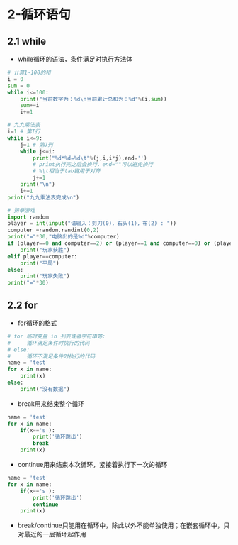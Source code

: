 # 2-循环语句

## 2.1 while

* while循环的语法，条件满足时执行方法体

```py
# 计算1~100的和
i = 0
sum = 0
while i<=100:
    print("当前数字为：%d\n当前累计总和为：%d"%(i,sum))
    sum+=i
    i+=1
```

```py
# 九九乘法表
i=1 # 第I行
while i<=9:
    j=1 # 第J列
    while j<=i:
        print("%d*%d=%d\t"%(j,i,i*j),end='')
        # print执行完之后会换行，end=""可以避免换行
        # %\t相当于tab键用于对齐
        j+=1
    print("\n")
    i+=1
print("九九乘法表完成\n")
```

```py
# 猜拳游戏
import random
player = int(input("请输入：剪刀(0)，石头(1)，布(2) : "))
computer =random.randint(0,2)
print("="*30,"电脑出的是%d"%computer)
if (player==0 and computer==2) or (player==1 and computer==0) or (player==2 and computer==1):
    print("玩家获胜")
elif player==computer:
    print("平局")
else:
    print("玩家失败")
print("="*30)
```

## 2.2 for

* for循环的格式

```py
# for 临时变量 in 列表或者字符串等:
#     循环满足条件时执行的代码
# else:
#     循环不满足条件时执行的代码
name = 'test'
for x in name:
    print(x)
else:
    print("没有数据")
```

* break用来结束整个循环

```py
name = 'test'
for x in name:
    if(x=='s'):
        print('循环跳出')
        break
    print(x)
```

* continue用来结束本次循环，紧接着执行下一次的循环

```py
name = 'test'
for x in name:
    if(x=='s'):
        print('循环跳出')
        continue
    print(x)
```

* break/continue只能用在循环中，除此以外不能单独使用；在嵌套循环中，只对最近的一层循环起作用
